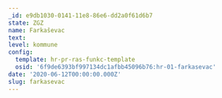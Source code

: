 ```yaml
---
_id: e9db1030-0141-11e8-86e6-dd2a0f61d6b7
state: ZGZ
name: Farkaševac
text:
level: kommune
config:
  template: hr-pr-ras-funkc-template
  osid: '6f9de6393bf997134dc1afbb45096b76:hr-01-farkasevac'
date: '2020-06-12T00:00:00.000Z'
slug: farkasevac
---
```

